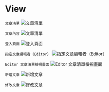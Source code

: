 # View


`文章清單`
![文章清單](Image/ArticleList.jpeg "文章清單")

`文章內容`
![文章清單](Image/Article.jpeg "文章清單")

`登入頁面`
![登入頁面](Image/Login.jpeg "登入頁面")

`指定文章編輯者（Editor）`
![指定文章編輯者（Editor）](Image/AdminSelectEditor.jpeg "指定文章編輯者（Editor）")

`Editor 文章清單檢視畫面`
![Editor 文章清單檢視畫面](Image/EditArticleView.jpeg "Editor 文章清單檢視畫面")


`新增文章`
![新增文章](Image/ArticleCreate.jpeg "新增文章")

`修改文章`
![修改文章](Image/ArticleModify.jpeg "修改文章")
